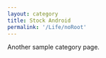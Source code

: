```yaml
---
layout: category
title: Stock Android
permalink: '/Life/noRoot'
---
```


Another sample category page.
